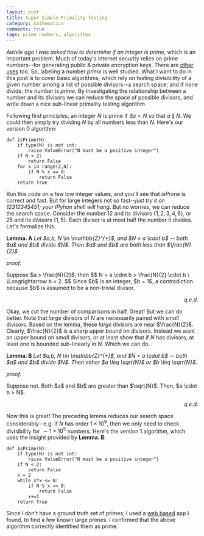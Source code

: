 ```yaml
---
layout: post
title: Super Simple Primality Testing
category: mathematics 
comments: true
tags: prime numbers, algorithms
---
```


*Awhile ago I was asked how to determine if an integer is prime*, which is an important problem. Much of today's internet security relies on prime numbers--for generating public & private encryption keys. There are [other uses][2] too. So, labeling a number *prime* is well studied. What I want to do in this post is to cover basic algorithms, which rely on testing divisibility of a given number among a list of possible divisors--a search space; and if none divide, the number is *prime*. By investigating the relationship between a number and its divisors we can reduce the space of possible divisors, and write down a nice sub-linear primality testing algorithm.  

Following first principles, an integer $N$ is prime if $\exists a < N$ so that $a\ \|\ N$. We could then simply try dividing $N$ by all numbers less than $N$. Here's our version $0$ algorithm: <!--more-->

	def isPrime(N):
		if type(N) is not int:
			raise ValueError("N must be a positive integer")
		if N < 2:
			return False
		for x in range(2,N):
			if N % x == 0: 
				return False
		return True

Run this code on a few low integer values, and you'll see that *isPrime* is correct and fast. But for large integers 
not so fast--*just try it on 12312345451; your IPyhon shell will hang*. But no worries, we can reduce the search space. Consider the number
$12$ and its divisors $\{1,2,3,4,6\}$, or $25$ and its divisors $\{1, 5\}$. Each divisor is at most half the number it divides. 
Let's formalize this.

<p><strong>Lemma. A</strong> <em>Let $a,b, N \in \mathbb{Z}^{+}$, and $N = a \cdot b$ -- both $a$ and $b$ divide $N$. Then $a$ and $b$ are both less than $\frac{N}{2}$ </em></p>
<p><em>proof:</em></p>
Suppose $a > \frac{N}{2}$, then 
$$
	N = a \cdot b > \frac{N}{2} \cdot b \ \Longrightarrow b < 2.
$$
Since $b$ is an integer, $b = 1$, a contradiction because $b$ is assumed to be a non-trivial divisor.     

<div align="right">
	<p><em>q.e.d.</em></p>
</div>

Okay, we cut the number of comparisons in half. Great! But we can do better. Note that *large* divisors of $N$ are necessarily paired with *small* divisors. Based on the lemma, these *large* divisors are near $\frac{N}{2}$. Clearly, $\frac{N}{2}$ is a sharp upper bound on divisors. Instead we want an upper bound on *small* divisors, or at least show that if $N$ has divisors, at least one is bounded sub-linearly in $N$. Which we can do.

<p><strong>Lemma. B</strong> <em>Let $a,b, N \in \mathbb{Z}^{+}$, and $N = a \cdot b$ -- both $a$ and $b$ divide $N$. Then either $a \leq \sqrt{N}$ or $b \leq	 \sqrt{N}$. </em></p>
<p><em>proof:</em></p>
Suppose not. Both $a$ and $b$ are greater than $\sqrt{N}$. Then, $a \cdot b > N$.

<div align="right">
	<p><em>q.e.d.</em></p>
</div>

Now this is great! The preceding lemma reduces our search space considerably--e.g. if $N$ has order $1 \times 10^9$, then we only need to check divisibility for $\sim 1 \times 10^5$ numbers. Here's the version $1$ algorithm, which uses the insight provided by <strong>Lemma. B</strong>:

	def isPrime(N):
		if type(N) is not int:
			raise ValueError("N must be a positive integer")
		if N < 2:
			return False
		x = 2
		while x*x <= N:
			if N % x == 0: 
				return False
			x+=1	
		return True

Since I don't have a ground truth set of primes, I used a [web based][1] app I found, to find a few known large primes. I confirmed that the above algorithm correctly identified them as prime.

[1]: http://primes.utm.edu/curios/includes/primetest.php
[2]: http://en.wikipedia.org/wiki/Generating_primes